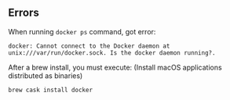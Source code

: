Errors
------

When running `docker ps` command, got error:
```
docker: Cannot connect to the Docker daemon at unix:///var/run/docker.sock. Is the docker daemon running?.
```

After a brew install, you must execute:
(Install macOS applications distributed as binaries)
```
brew cask install docker
```
